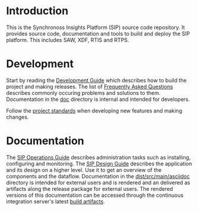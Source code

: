 # Introduction

This is the Synchronoss Insights Platform (SIP) source code
repository.  It provides source code, documentation and tools to build
and deploy the SIP platform.  This includes SAW, XDF, RTIS and RTPS.

# Development

Start by reading the [Development Guide](doc/development.md) which
describes how to build the project and making releases.  The list
of [Frequently Asked Questions](doc/faq.md) describes commonly
occuring problems and solutions to them.  Documentation in
the [doc](doc) directory is internal and intended for developers.

Follow the [project standards] when developing new features and making
changes.

[project standards]: https://confluence.synchronoss.net:8443/display/BDA/Project+Standards

# Documentation

The [SIP Operations Guide] describes administration tasks such as
installing, configuring and monitoring.  The [SIP Design Guide]
describes the application and its design on a higher level.  Use it to
get an overview of the components and the dataflow.  Documentation in
the [dist/src/main/asciidoc](dist/src/main/asciidoc) directory
is intended for external users and is rendered and an delivered as
artifacts along the release package for external users.  The rendered
versions of this documentation can be accessed through the continuous
integration server's latest [build artifacts].

[SIP Operations Guide]: dist/src/main/asciidoc/sip-operations/index.adoc
[SIP Design Guide]: dist/src/main/asciidoc/sip-design/index.adoc
[build artifacts]: https://bamboo.synchronoss.net:8443/browse/BDA-BDASAW/latest/artifact/shared/Documentation/index.html

